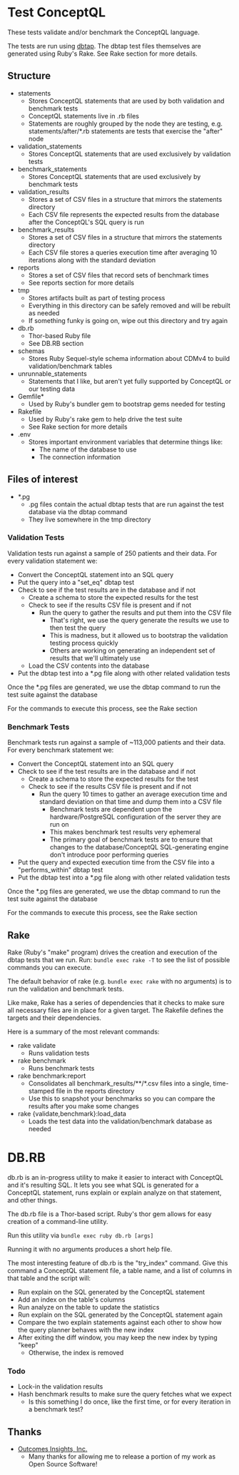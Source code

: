 # Test ConceptQL
These tests validate and/or benchmark the ConceptQL language.

The tests are run using [dbtap](https://github.com/outcomesinsights/dbtap).  The dbtap test files themselves are generated using Ruby's Rake.  See Rake section for more details.


## Structure
- statements
    - Stores ConceptQL statements that are used by both validation and benchmark tests
    - ConceptQL statements live in .rb files
    - Statements are roughly grouped by the node they are testing, e.g. statements/after/\*.rb statements are tests that exercise the "after" node
- validation_statements
    - Stores ConceptQL statements that are used exclusively by validation tests
- benchmark_statements
    - Stores ConceptQL statements that are used exclusively by benchmark tests
- validation_results
    - Stores a set of CSV files in a structure that mirrors the statements directory
    - Each CSV file represents the expected results from the database after the ConceptQL's SQL query is run
- benchmark_results
    - Stores a set of CSV files in a structure that mirrors the statements directory
    - Each CSV file stores a queries execution time after averaging 10 iterations along with the standard deviation
- reports
    - Stores a set of CSV files that record sets of benchmark times
    - See reports section for more details
- tmp
    - Stores artifacts built as part of testing process
    - Everything in this directory can be safely removed and will be rebuilt as needed
    - If something funky is going on, wipe out this directory and try again
- db.rb
    - Thor-based Ruby file
    - See DB.RB section
- schemas
    - Stores Ruby Sequel-style schema information about CDMv4 to build validation/benchmark tables
- unrunnable_statements
    - Statements that I like, but aren't yet fully supported by ConceptQL or our testing data
- Gemfile\*
    - Used by Ruby's bundler gem to bootstrap gems needed for testing
- Rakefile
    - Used by Ruby's rake gem to help drive the test suite
    - See Rake section for more details
- .env
    - Stores important environment variables that determine things like:
        - The name of the database to use
        - The connection information


## Files of interest
- \*.pg
    - .pg files contain the actual dbtap tests that are run against the test database via the dbtap command
    - They live somewhere in the tmp directory


### Validation Tests
Validation tests run against a sample of 250 patients and their data.  For every validation statement we:
- Convert the ConceptQL statement into an SQL query
- Put the query into a "set_eq" dbtap test
- Check to see if the test results are in the database and if not
    - Create a schema to store the expected results for the test
    - Check to see if the results CSV file is present and if not
        - Run the query to gather the results and put them into the CSV file
            - That's right, we use the query generate the results we use to then test the query
            - This is madness, but it allowed us to bootstrap the validation testing process quickly
            - Others are working on generating an independent set of results that we'll ultimately use
    - Load the CSV contents into the database
- Put the dbtap test into a \*.pg file along with other related validation tests

Once the \*.pg files are generated, we use the dbtap command to run the test suite against the database

For the commands to execute this process, see the Rake section


### Benchmark Tests
Benchmark tests run against a sample of ~113,000 patients and their data.  For every benchmark statement we:
- Convert the ConceptQL statement into an SQL query
- Check to see if the test results are in the database and if not
    - Create a schema to store the expected results for the test
    - Check to see if the results CSV file is present and if not
        - Run the query 10 times to gather an average execution time and standard deviation on that time and dump them into a CSV file
            - Benchmark tests are dependent upon the hardware/PostgreSQL configuration of the server they are run on
            - This makes benchmark test results very ephemeral
            - The primary goal of benchmark tests are to ensure that changes to the database/ConceptQL SQL-generating engine don't introduce poor performing queries
- Put the query and expected execution time from the CSV file into a "performs_within" dbtap test
- Put the dbtap test into a \*.pg file along with other related validation tests

Once the \*.pg files are generated, we use the dbtap command to run the test suite against the database

For the commands to execute this process, see the Rake section


## Rake
Rake (Ruby's "make" program) drives the creation and execution of the dbtap tests that we run.  Run: ``bundle exec rake -T`` to see the list of possible commands you can execute.

The default behavior of rake (e.g. ``bundle exec rake`` with no arguments) is to run the validation and benchmark tests.

Like make, Rake has a series of dependencies that it checks to make sure all necessary files are in place for a given target.  The Rakefile defines the targets and their dependencies.

Here is a summary of the most relevant commands:
- rake validate
    - Runs validation tests
- rake benchmark
    - Runs benchmark tests
- rake benchmark:report
    - Consolidates all benchmark_results/\*\*/\*.csv files into a single, time-stamped file in the reports directory
    - Use this to snapshot your benchmarks so you can compare the results after you make some changes
- rake {validate,benchmark}:load_data
    - Loads the test data into the validation/benchmark database as needed


# DB.RB
db.rb is an in-progress utility to make it easier to interact with ConceptQL and it's resulting SQL.  It lets you see what SQL is generated for a ConceptQL statement, runs explain or explain analyze on that statement, and other things.

The db.rb file is a Thor-based script.  Ruby's thor gem allows for easy creation of a command-line utility.

Run this utility via ``bundle exec ruby db.rb [args]``

Running it with no arguments produces a short help file.

The most interesting feature of db.rb is the "try_index" command.  Give this command a ConceptQL statement file, a table name, and a list of columns in that table and the script will:
- Run explain on the SQL generated by the ConceptQL statement
- Add an index on the table's columns
- Run analyze on the table to update the statistics
- Run explain on the SQL generated by the ConceptQL statement again
- Compare the two explain statements against each other to show how the query planner behaves with the new index
- After exiting the diff window, you may keep the new index by typing "keep"
    - Otherwise, the index is removed


### Todo
- Lock-in the validation results
- Hash benchmark results to make sure the query fetches what we expect
    - Is this something I do once, like the first time, or for every iteration in a benchmark test?

## Thanks
- [Outcomes Insights, Inc.](http://outins.com)
    - Many thanks for allowing me to release a portion of my work as Open Source Software!

